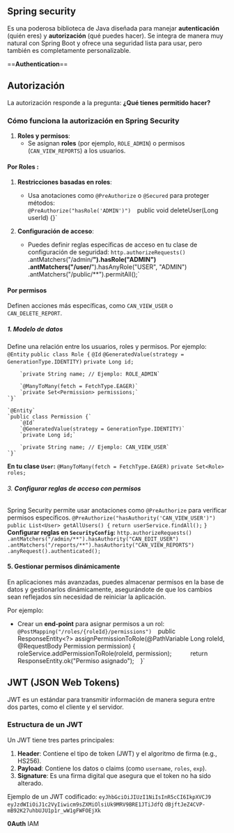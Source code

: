 
## Spring security
Es una poderosa biblioteca de Java diseñada para manejar **autenticación** (quién eres) y **autorización** (qué puedes hacer). Se integra de manera muy natural con Spring Boot y ofrece una seguridad lista para usar, pero también es completamente personalizable.

==**Authentication**==
## **Autorización**
La autorización responde a la pregunta: **¿Qué tienes permitido hacer?**
### **Cómo funciona la autorización en Spring Security**
1. **Roles y permisos**:
    - Se asignan **roles** (por ejemplo, `ROLE_ADMIN`) o permisos (`CAN_VIEW_REPORTS`) a los usuarios.
####   Por Roles : 

1. **Restricciones basadas en roles**:
    - Usa anotaciones como `@PreAuthorize` o `@Secured` para proteger métodos:    
        `@PreAuthorize("hasRole('ADMIN')") 
        `public void deleteUser(Long userId) {}`
    
3. **Configuración de acceso**:
    - Puedes definir reglas específicas de acceso en tu clase de configuración de seguridad:
        `http.authorizeRequests()     
        `.antMatchers("/admin/**").hasRole("ADMIN")`     
        `.antMatchers("/user/**").hasAnyRole("USER", "ADMIN")`     
        `.antMatchers("/public/**").permitAll();`

#### Por permisos
Definen acciones más específicas, como `CAN_VIEW_USER` o `CAN_DELETE_REPORT`.
##### 1. **Modelo de datos**
Define una relación entre los usuarios, roles y permisos. Por ejemplo:
	`@Entity`
	`public class Role {`
	    `@Id`
	    `@GeneratedValue(strategy = GenerationType.IDENTITY)`
	    `private Long id;`
	
	    `private String name; // Ejemplo: ROLE_ADMIN`
	
	    `@ManyToMany(fetch = FetchType.EAGER)`
	    `private Set<Permission> permissions;`
	`}`
	
	`@Entity`
	`public class Permission {`
	    `@Id`
	    `@GeneratedValue(strategy = GenerationType.IDENTITY)`
	    `private Long id;`
	
	    `private String name; // Ejemplo: CAN_VIEW_USER`
	`}`
**En tu clase `User`:**
`@ManyToMany(fetch = FetchType.EAGER)`
`private Set<Role> roles;`
###### 3. **Configurar reglas de acceso con permisos**
Spring Security permite usar anotaciones como `@PreAuthorize` para verificar permisos específicos.
		`@PreAuthorize("hasAuthority('CAN_VIEW_USER')")`
		`public List<User> getAllUsers() {`
		    `return userService.findAll();`
		`}`
**Configurar reglas en `SecurityConfig`:**
	`http.authorizeRequests()`
    `.antMatchers("/admin/**").hasAuthority("CAN_EDIT_USER")`
    `.antMatchers("/reports/**").hasAuthority("CAN_VIEW_REPORTS")`
    `.anyRequest().authenticated();`



#### 5. **Gestionar permisos dinámicamente**

En aplicaciones más avanzadas, puedes almacenar permisos en la base de datos y gestionarlos dinámicamente, asegurándote de que los cambios sean reflejados sin necesidad de reiniciar la aplicación.

Por ejemplo:
- Crear un **end-point** para asignar permisos a un rol:
	`@PostMapping("/roles/{roleId}/permissions") 
	`public ResponseEntity<?> assignPermissionToRole(@PathVariable Long roleId,` `@RequestBody Permission permission) {`
	     `roleService.addPermissionToRole(roleId, permission);`     
	     `return ResponseEntity.ok("Permiso asignado");` 
	`}`


## **JWT (JSON Web Tokens)**
JWT es un estándar para transmitir información de manera segura entre dos partes, como el cliente y el servidor.
### **Estructura de un JWT**
Un JWT tiene tres partes principales:
1. **Header**: Contiene el tipo de token (JWT) y el algoritmo de firma (e.g., HS256).
2. **Payload**: Contiene los datos o claims (como `username`, `roles`, `exp`).
3. **Signature**: Es una firma digital que asegura que el token no ha sido alterado.

Ejemplo de un JWT codificado:
	`eyJhbGciOiJIUzI1NiIsInR5cCI6IkpXVCJ9`
	`eyJzdWIiOiJ1c2VyIiwicm9sZXMiOlsiUk9MRV9BRE1JTiJdfQ`
	`dBjftJeZ4CVP-mB92K27uhbUJU1p1r_wW1gFWFOEjXk`

**0Auth**
IAM
